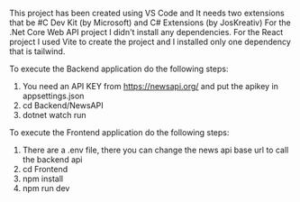 This project has been created using VS Code and It needs two extensions that be #C Dev Kit (by Microsoft) and C# Extensions (by JosKreativ)
For the .Net Core Web API project I didn't install any dependencies.
For the React project I used Vite to create the project and I installed only one dependency that is tailwind.

To execute the Backend application do the following steps:
1. You need an API KEY from https://newsapi.org/ and put the apikey in appsettings.json
2. cd Backend/NewsAPI
3. dotnet watch run

To execute the Frontend application do the following steps:
1. There are a .env file, there you can change the news api base url to call the backend api
2. cd Frontend
3. npm install
4. npm run dev
